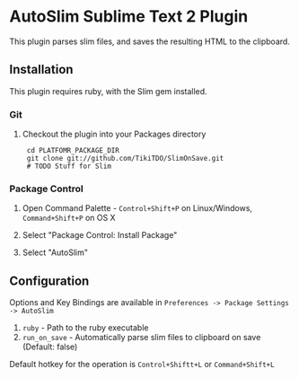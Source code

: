 AutoSlim Sublime Text 2 Plugin
================================

This plugin parses slim files, and saves the resulting HTML to the clipboard.

Installation
------------
This plugin requires ruby, with the Slim gem installed.

### Git

1. Checkout the plugin into your Packages directory

        cd PLATFOMR_PACKAGE_DIR
        git clone git://github.com/TikiTDO/SlimOnSave.git
        # TODO Stuff for Slim

### Package Control

1. Open Command Palette - `Control+Shift+P` on Linux/Windows, `Command+Shift+P` on OS X

2. Select "Package Control: Install Package"

3. Select "AutoSlim"

Configuration
-------------

Options and Key Bindings are available in `Preferences -> Package Settings -> AutoSlim`

1. `ruby` - Path to the ruby executable
2. `run_on_save` - Automatically parse slim files to clipboard on save (Default: false)

Default hotkey for the operation is `Control+Shiftt+L` or `Command+Shift+L`

